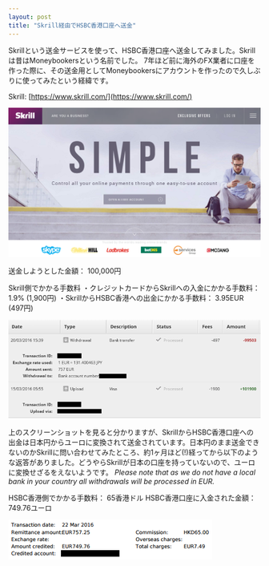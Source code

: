 ```yaml
---
layout: post
title: "Skrill経由でHSBC香港口座へ送金"
---
```

Skrillという送金サービスを使って、HSBC香港口座へ送金してみました。Skrillは昔はMoneybookersという名前でした。
7年ほど前に海外のFX業者に口座を作った際に、その送金用としてMoneybookersにアカウントを作ったので久しぶりに使ってみたという経緯です。

Skrill: [https://www.skrill.com/](https://www.skrill.com/)

![skrill](/assets/img/skrill.png)

送金しようとした金額： 100,000円

Skrill側でかかる手数料
・クレジットカードからSkrillへの入金にかかる手数料： 1.9% (1,900円)
・SkrillからHSBC香港への出金にかかる手数料： 3.95EUR (497円)

![skrill-withdraw](/assets/img/skrill-withdraw.png)

上のスクリーンショットを見ると分かりますが、SkrillからHSBC香港口座への出金は日本円からユーロに変換されて送金されています。日本円のまま送金できないのかSkrillに問い合わせてみたところ、約1ヶ月ほど(!)経ってから以下のような返答がありました。どうやらSkrillが日本の口座を持っていないので、ユーロに変換せざるをえないようです。
<em>
Please note that as we do not have a local bank in your country all withdrawals will be processed in EUR.
</em>

HSBC香港側でかかる手数料： 65香港ドル
HSBC香港口座に入金された金額： 749.76ユーロ

![skrill2hsbc](/assets/img/skrill2hsbc.png)